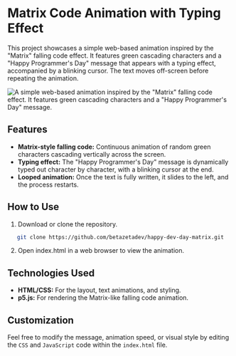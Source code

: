 # Matrix Code Animation with Typing Effect

This project showcases a simple web-based animation inspired by the "Matrix" falling code effect. It features green cascading characters and a "Happy Programmer's Day" message that appears with a typing effect, accompanied by a blinking cursor. The text moves off-screen before repeating the animation.

![A simple web-based animation inspired by the "Matrix" falling code effect. It features green cascading characters and a "Happy Programmer's Day" message.](index.gif)

## Features

- **Matrix-style falling code:** Continuous animation of random green characters cascading vertically across the screen.
- **Typing effect:** The "Happy Programmer's Day" message is dynamically typed out character by character, with a blinking cursor at the end.
- **Looped animation:** Once the text is fully written, it slides to the left, and the process restarts.

## How to Use

1. Download or clone the repository.
```bash
   git clone https://github.com/betazetadev/happy-dev-day-matrix.git
```

2. Open index.html in a web browser to view the animation.

## Technologies Used

- **HTML/CSS:** For the layout, text animations, and styling.
- **p5.js:** For rendering the Matrix-like falling code animation.

## Customization

Feel free to modify the message, animation speed, or visual style by editing the `CSS` and `JavaScript` code within the `index.html` file.

